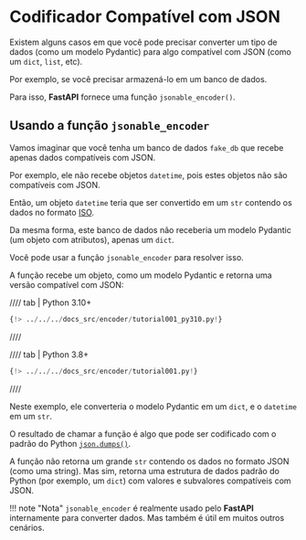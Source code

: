 # Codificador Compatível com JSON

Existem alguns casos em que você pode precisar converter um tipo de dados (como um modelo Pydantic) para algo compatível com JSON (como um `dict`, `list`, etc).

Por exemplo, se você precisar armazená-lo em um banco de dados.

Para isso, **FastAPI** fornece uma função `jsonable_encoder()`.

## Usando a função `jsonable_encoder`

Vamos imaginar que você tenha um banco de dados `fake_db` que recebe apenas dados compatíveis com JSON.

Por exemplo, ele não recebe objetos `datetime`, pois estes objetos não são compatíveis com JSON.

Então, um objeto `datetime` teria que ser convertido em um `str` contendo os dados no formato  <a href="https://en.wikipedia.org/wiki/ISO_8601" class="external-link" target="_blank">ISO</a>.

Da mesma forma, este banco de dados não receberia um modelo Pydantic (um objeto com atributos), apenas um `dict`.

Você pode usar a função `jsonable_encoder` para resolver isso.

A função recebe um objeto, como um modelo Pydantic e retorna uma versão compatível com JSON:

//// tab | Python 3.10+

```Python hl_lines="4  21"
{!> ../../../docs_src/encoder/tutorial001_py310.py!}
```

////

//// tab | Python 3.8+

```Python hl_lines="5  22"
{!> ../../../docs_src/encoder/tutorial001.py!}
```

////

Neste exemplo, ele converteria o modelo Pydantic em um `dict`, e o `datetime` em um `str`.

O resultado de chamar a função é algo que pode ser codificado com o padrão do Python <a href="https://docs.python.org/3/library/json.html#json.dumps" class="external-link" target="_blank">`json.dumps()`</a>.

A função não retorna um grande `str` contendo os dados no formato JSON (como uma string). Mas sim, retorna uma estrutura de dados padrão do Python (por exemplo, um `dict`) com valores e subvalores compatíveis com JSON.

!!! note "Nota"
    `jsonable_encoder` é realmente usado pelo **FastAPI** internamente para converter dados. Mas também é útil em muitos outros cenários.
